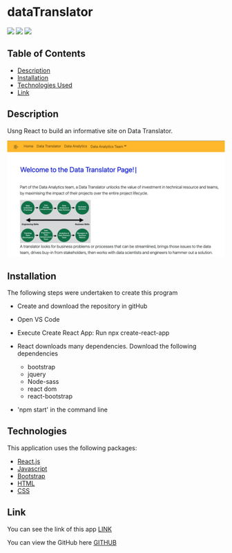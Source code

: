 # dataTranslator

[![](https://img.shields.io/badge/Javascript-84%25-yellow)]()
[![](https://img.shields.io/badge/HTML-11%25-blue)]()
[![](https://img.shields.io/badge/CSS-5%25-red)]()

## Table of Contents

- [Description](#description)
- [Installation](#installation)
- [Technologies Used](#technologies)
- [Link](#link)

## Description

Usng React to build an informative site on Data Translator.

![Screenshot](src/Pics/screenshot.png)

## Installation

The following steps were undertaken to create this program

- Create and download the repository in gitHub
- Open VS Code
- Execute Create React App: Run npx create-react-app
- React downloads many dependencies. Download the following dependencies

  - bootstrap
  - jquery
  - Node-sass
  - react dom
  - react-bootstrap

- 'npm start' in the command line

## Technologies

This application uses the following packages:

- [React.js](https://reactjs.org/)
- [Javascript](https://www.javascript.com/)
- [Bootstrap](https://getbootstrap.com/)
- [HTML](https://developer.mozilla.org/en-US/docs/Web/HTML)
- [CSS](https://developer.mozilla.org/en-US/docs/Web/CSS)

## Link

You can see the link of this app [LINK](https://peaceful-dawn-51992.herokuapp.com/)

You can view the GitHub here [GITHUB](https://github.com/10-kp/dataTranslator)
